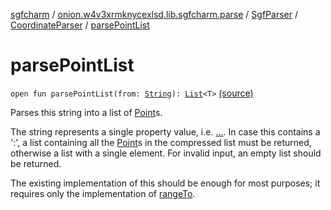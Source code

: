 [sgfcharm](../../../index.md) / [onion.w4v3xrmknycexlsd.lib.sgfcharm.parse](../../index.md) / [SgfParser](../index.md) / [CoordinateParser](index.md) / [parsePointList](./parse-point-list.md)

# parsePointList

`open fun parsePointList(from: `[`String`](https://kotlinlang.org/api/latest/jvm/stdlib/kotlin/-string/index.html)`): `[`List`](https://kotlinlang.org/api/latest/jvm/stdlib/kotlin.collections/-list/index.html)`<T>` [(source)](https://github.com/w4v3/sgfcharm/tree/master/sgfcharm/src/main/java/onion/w4v3xrmknycexlsd/lib/sgfcharm/parse/SgfParser.kt#L123)

Parses this string into a list of [Point](../../-sgf-type/-point/index.md)s.

The string represents a single property value, i.e. [...](#). In case this contains a ':',
a list containing all the [Point](../../-sgf-type/-point/index.md)s in the compressed list must be returned,
otherwise a list with a single element. For invalid input, an empty list should be returned.

The existing implementation of this should be enough for most purposes; it requires only
the implementation of [rangeTo](range-to.md).

